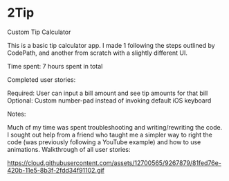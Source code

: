 # 2Tip
Custom Tip Calculator

This is a basic tip calculator app. I made 1 following the steps outlined by CodePath, and another from scratch with a slightly different UI.

Time spent: 7 hours spent in total

Completed user stories:

Required: User can input a bill amount and see tip amounts for that bill Optional: Custom number-pad instead of invoking default iOS keyboard

Notes:

Much of my time was spent troubleshooting and writing/rewriting the code. I sought out help from a friend who taught me a simpler way to right the code (was previously following a YouTube example) and how to use animations. Walkthrough of all user stories:

https://cloud.githubusercontent.com/assets/12700565/9267879/81fed76e-420b-11e5-8b3f-2fdd34f91102.gif
